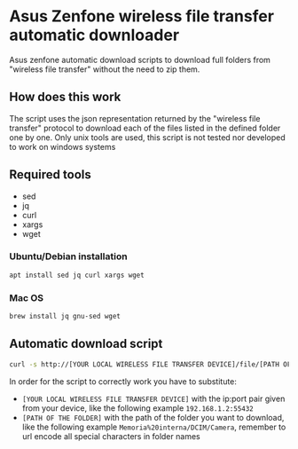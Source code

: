 # Asus Zenfone wireless file transfer automatic downloader
Asus zenfone automatic download scripts to download full folders from "wireless file transfer" without the need to zip them.

## How does this work
The script uses the json representation returned by the "wireless file transfer" protocol to download each of the files listed in the defined folder one by one.
Only unix tools are used, this script is not tested nor developed to work on windows systems

## Required tools
* sed
* jq
* curl
* xargs
* wget

### Ubuntu/Debian installation
```bash
apt install sed jq curl xargs wget
```

### Mac OS
```bash
brew install jq gnu-sed wget 
```

## Automatic download script
```bash
curl -s http://[YOUR LOCAL WIRELESS FILE TRANSFER DEVICE]/file/[PATH OF THE FOLDER]/ | jq '.result' | jq 'map(.name)' | tail -n +2 | head -n -1 | sed -e sed -e 's/  "//g' -e 's/"//g' -e 's/,//g' -e 's/^/http:\/\/[YOUR LOCAL WIRELESS FILE TRANSFER DEVICE]\/file\/[PATH OF THE FOLDER]\//g' | xargs wget
```

In order for the script to correctly work you have to substitute:
* `[YOUR LOCAL WIRELESS FILE TRANSFER DEVICE]` with the ip:port pair given from your device, like the following example `192.168.1.2:55432`
* `[PATH OF THE FOLDER]` with the path of the folder you want to download, like the following example `Memoria%20interna/DCIM/Camera`, remember to url encode all special characters in folder names

